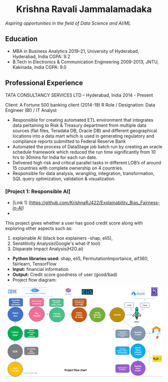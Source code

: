 # <center>Krishna Ravali Jammalamadaka</center>
*Aspiring opportunities in the field of Data Science and AI/ML*

## Education
* MBA in Business Analytics 2019-21, University of Hyderabad, Hyderabad, India CGPA: 9.2
* B.Tech in Electronics & Communication Engineering 2009-2013, JNTU, Kakinada, India CGPA: 9.0

## Professional Experience
TATA CONSULTANCY SERVICES LTD – Hyderabad, India                                                                                                               2014 - Present 

Client: A Fortune 500 banking client (2014-19) R
Role / Designation: Data Engineer (BI) / IT Analyst 

* Responsible for creating automated ETL environment that integrates data pertaining to Risk & Treasury department 
from multiple data sources (flat files, Teradata DB, Oracle DB) and different geographical locations into a data 
mart which is used in generating regulatory and compliance reports submitted to Federal Reserve Bank
* Automated the process of DataStage job batch run by creating an oracle schedule framework which reduced the run 
time significantly from 10 hrs to 30mins for India for each run date.
* Delivered high risk and critical parallel tasks in different LOB’s of around 15 countries with complete ownership 
on 4 countries.
* Responsible for data analysis, wrangling, integration, transformation, SQL query optimization, validation & 
visualization.

### [Project 1: Responsible AI] 

* [Link 1] (https://github.com/KrishnaRJ422/Explainability_Bias_Fairness-in-AI)
* [Link 2]: (https://github.com/KrishnaRJ422/German-Credit-Status)

This project gives whether a user has good credit score along with exploring other aspects such as:
1) explainable AI (black box explainers -shap, eli5), 
2) Senstitivity Analysis(Google's what-if tool)
3) Disparate Impact Analysis(H2O.ai)

* **Python libraries used:** shap, eli5, PermutationImportance, aif360, fairlearn, TensorFlow
* **Input:** financial information
* **Output:** Credit score goodness of user (good/bad)
* Project flow diagram:

![project flow diagram](https://github.com/KrishnaRJ422/Explainability_Bias_Fairness-in-AI/blob/main/project_flow_diagram.PNG)

